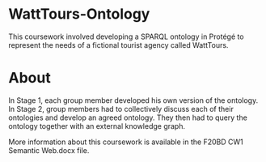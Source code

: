 ﻿# WattTours-Ontology
This coursework involved developing a SPARQL ontology in Protégé to represent the needs of a fictional tourist agency called WattTours.

# About
In Stage 1, each group member developed his own version of the ontology.
In Stage 2, group members had to collectively discuss each of their ontologies and develop an agreed ontology. They then had to query the ontology together with an external knowledge graph.

More information about this coursework is available in the F20BD CW1 Semantic Web.docx file.
